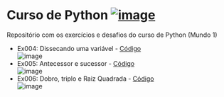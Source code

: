 # Curso de Python [![image](https://user-images.githubusercontent.com/68711113/165764028-9d60f899-2323-439a-bc27-e492e6978bf3.png)](https://www.cursoemvideo.com/)

Repositório com os exercícios e desafios do curso de Python (Mundo 1)

- Ex004: Dissecando uma variável - [Código](https://github.com/carloscurty/CursoemVideo-Python-Mundo1/blob/3f1c810214ad8b5a3b8413363e82ca54637ea13f/ex004.py)<br>
![image](https://user-images.githubusercontent.com/68711113/165763293-30fa2483-5dfb-4d0b-934a-e5beccbc16c5.png)
- Ex005: Antecessor e sucessor - [Código](https://github.com/carloscurty/CursoemVideo-Python-Mundo1/blob/6069c14a18d7eef52608ee7de3031725c81d3967/desafio005.py)<br>
![image](https://user-images.githubusercontent.com/68711113/165765664-cfb1d42f-6bdd-4dc7-9bfb-43b6a1ee5e41.png)
- Ex006: Dobro, triplo e Raiz Quadrada - [Código](https://github.com/carloscurty/CursoemVideo-Python-Mundo1/blob/6069c14a18d7eef52608ee7de3031725c81d3967/desafio%20006.py)<br>
![image](https://user-images.githubusercontent.com/68711113/165766378-1ceb8ab2-eabd-40ca-a15d-3cf60e612c36.png)



